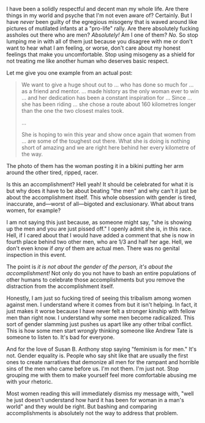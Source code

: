 I have been a solidly respectful and decent man my whole life. Are there things in my world and psyche that I'm not even aware of? Certainly. But I have *never* been guilty of the egregious misogeny that is waved around like pictures of mutilated infants at a "pro-life" rally. Are there absolutely fucking assholes out there who are men? *Absolutely!* Am I one of them? *No.* So stop lumping me in with all of them just because you disagree with me or don't want to hear what I am feeling, or worse, don't care about my honest feelings that make you uncomfortable. Stop using misogeny as a shield for not treating me like another human who deserves basic respect.

Let me give you one example from an actual post:

>We want to give a huge shout out to ... who has done so much for ... as a friend and mentor. ... made history as the only woman ever to win ... and her dedication has been a constant inspiration for ...  Since ... she has been riding ... she chose a route about 160 kilometres longer than the one the two closest males took. 
>
>...
>
>She is hoping to win this year and show once again that women from ... are some of the toughest out there. What she is doing is nothing short of amazing and we are right here behind her every kilometre of the way.

The photo of them has the woman posting it in a bikini putting her arm around the other tired, ripped, racer.

Is this an accomplishment? Hell yeah! It should be celebrated for what it is but why does it have to be about beating "the men" and why can't it just be about the accomplishment itself. This whole obsession with gender is tired, inaccurate, and—worst of all—bigoted and exclusionary. What about trans women, for example?

I am not saying this just because, as someone might say, "she is showing up the men and you are just pissed off."  I openly admit she is, in this race. Hell, if I cared about that I would have added a comment that she is now in fourth place behind two other men, who are 1/3 and half her age. Hell, we don't even know if *any* of them are actual men. There was no genital inspection in this event. 

The point is *it is not about the gender of the person, it's about the accomplishment!* Not only do you not have to bash an entire populations of other humans to celebrate those accomplishments but you remove the distraction from the accomplishment itself.

Honestly, I am just so fucking tired of seeing this tribalism among women against men. I understand where it comes from but it isn't helping. In fact, it just makes it worse because I have never felt a stronger kinship with fellow men than right now. I understand why some men become radicalized. This sort of gender slamming just pushes us apart like any other tribal conflict. This is how some men start *wrongly* thinking someone like Andrew Tate is someone to listen to. It's bad for everyone.

And for the love of Susan B. Anthony stop saying "feminism is for men." It's not. Gender equality is. People who say shit like that are usually the first ones to create narratives that demonize all men for the rampant and horrible sins of the men who came before us. I'm not them. I'm just not. Stop grouping me with them to make yourself feel more comfortable abusing me with your rhetoric.

Most women reading this will immediately dismiss my message with, "well he just doesn't understand how hard it has been for woman in a man's world" and they would be right. But bashing and comparing accomplishments is absolutely not the way to address that problem.
